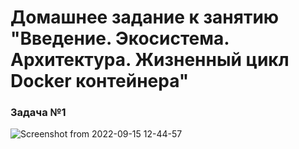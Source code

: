 # Домашнее задание к занятию "Введение. Экосистема. Архитектура. Жизненный цикл Docker контейнера"


### Задача №1

![Screenshot from 2022-09-15 12-44-57](https://user-images.githubusercontent.com/92155007/190375825-b102dec8-375d-470f-b402-17fe1f080214.png)
